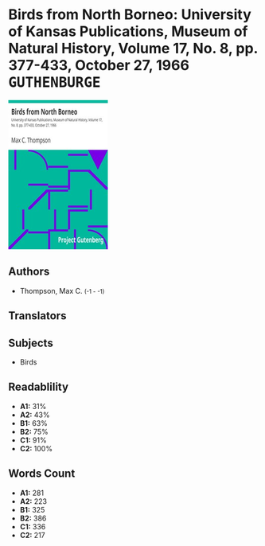 # Birds from North Borneo: University of Kansas Publications, Museum of Natural History, Volume 17, No. 8, pp. 377-433, October 27, 1966 <kbd>GUTHENBURGE</kbd>

![](./cover.medium.jpg "")

## Authors


 - Thompson, Max C. <small>(-1 - -1)</small>

## Translators



## Subjects


 - Birds

## Readablility


 - **A1:** 31%
 - **A2:** 43%
 - **B1:** 63%
 - **B2:** 75%
 - **C1:** 91%
 - **C2:** 100%

## Words Count


 - **A1:** 281
 - **A2:** 223
 - **B1:** 325
 - **B2:** 386
 - **C1:** 336
 - **C2:** 217
